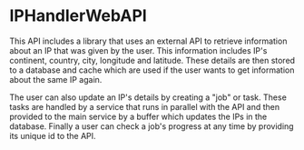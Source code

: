 # IPHandlerWebAPI

This API includes a library that uses an external API to retrieve information about an IP that was given by the user.
This information includes IP's continent, country, city, longitude and latitude.
These details are then stored to a database and cache which are used if the user wants to get information about the same IP again.

The user can also update an IP's details by creating a "job" or task.
These tasks are handled by a service that runs in parallel with the API and then provided to the main service by a buffer which updates
the IPs in the database.
Finally a user can check a job's progress at any time by providing its unique id to the API.
